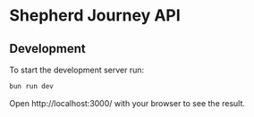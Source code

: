 # Shepherd Journey API

## Development
To start the development server run:
```bash
bun run dev
```

Open http://localhost:3000/ with your browser to see the result.